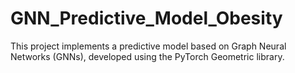 # GNN_Predictive_Model_Obesity
This project implements a predictive model based on Graph Neural Networks (GNNs), developed using the PyTorch Geometric library.
